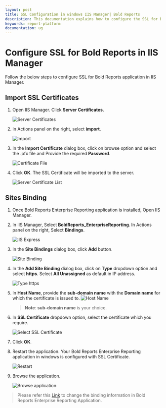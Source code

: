 ```yaml
---
layout: post
title: SSL Configuration in windows IIS Manager| Bold Reports
description: This documentation explains how to configure the SSL for Bold Reports application in windows IIS Manager.
keywords: report-platform
documentation: ug
---
```


# Configure SSL for Bold Reports in IIS Manager

Follow the below steps to configure SSL for Bold Reports application in IIS Manager.

## Import SSL Certificates

1. Open IIS Manager. Click **Server Certificates**.

    ![Server Certificates](/static/assets/on-premise/images/how-to/server-certificates.png)

2. In Actions panel on the right, select **import**.

   ![Import](/static/assets/on-premise/images/how-to/import.png)

3. In the **Import Certificate** dialog box, click on browse option and select the .pfx file and Provide the required **Password**.

   ![Certificate File](/static/assets/on-premise/images/how-to/certificate-file.png)

4. Click **OK**. The SSL Certificate will be imported to the server.

   ![Server Certificate List](/static/assets/on-premise/images/how-to/server-certificates-list.png)

## Sites Binding

1. Once Bold Reports Enterprise Reporting application is installed, Open IIS Manager.

2. In IIS Manager, Select **BoldReports_EnterpriseReporting**. In Actions panel on the right, Select **Bindings**.

   ![IIS Express](/static/assets/on-premise/images/how-to/IIS-Express.png)

3. In the **Site Bindings** dialog box, click **Add** button.

   ![Site Binding](/static/assets/on-premise/images/how-to/Site-binding.png)

4. In the **Add Site Binding** dialog box, click on **Type** dropdown option and select **https**. Select **All Unassigned** as default in IP address.

   ![Type https](/static/assets/on-premise/images/how-to/type-https.png)

5. In **Host Name**, provide the **sub-domain name** with the **Domain name** for which the certificate is issued to.
   ![Host Name](/static/assets/on-premise/images/how-to/host-name.png)
   >**Note**: **sub-domain name** is your choice.

6. In **SSL Certificate** dropdown option, select the certificate which you require.

   ![Select SSL Certificate](/static/assets/on-premise/images/how-to/select-ssl-certificate.png)

7. Click **OK**.

8. Restart the application. Your Bold Reports Enterprise Reporting application in windows is configured with SSL Certificate.

   ![Restart](/static/assets/on-premise/images/how-to/restart.png)

9. Browse the application.

   ![Browse application](/static/assets/on-premise/images/how-to/browse-https.png)

>Please refer this [Link](https://help.boldreports.com/enterprise-reporting/administrator-guide/installation/windows-installer/#how-to-change-the-binding-in-the-bold-reports-enterprise-reporting) to change the binding information in Bold Reports Enterprise Reporting Application.